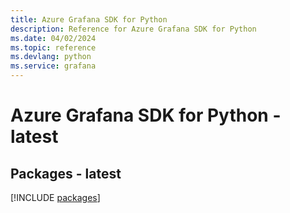 ```yaml
---
title: Azure Grafana SDK for Python
description: Reference for Azure Grafana SDK for Python
ms.date: 04/02/2024
ms.topic: reference
ms.devlang: python
ms.service: grafana
---
```

# Azure Grafana SDK for Python - latest
## Packages - latest
[!INCLUDE [packages](grafana-index.md)]